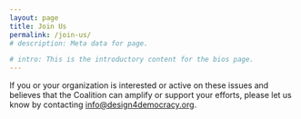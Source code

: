 ```yaml
---
layout: page
title: Join Us
permalink: /join-us/
# description: Meta data for page.

# intro: This is the introductory content for the bios page.
---
```

If you or your organization is interested or active on these issues and believes that the Coalition can amplify or support your efforts, please let us know by contacting info@design4democracy.org. 
